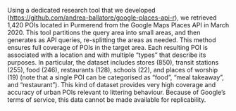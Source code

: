 Using a dedicated research tool that we developed (https://github.com/andrea-ballatore/google-places-api-r), we retrieved 1,420 POIs located in Purmerend from the Google Maps Places API in March 2020. This tool partitions the query area into small areas, and then generates as API queries, re-splitting the areas as needed. This method ensures full coverage of POIs in the target area. Each resulting POI is associated with a location and with multiple “types” that describe its purposes. In particular, the dataset includes stores (850), transit stations (255), food (246), restaurants (128), schools (22), and places of worship (19) (note that a single POI can be categorised as “food”, “meal takeaway”, and “restaurant”). This kind of dataset provides very high coverage and accuracy of urban POIs relevant to littering behaviour. Because of Google’s terms of service, this data cannot be made available for replicability. 